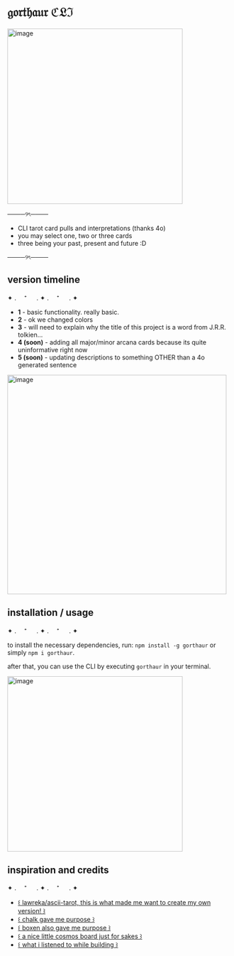 # 𝔤𝔬𝔯𝔱𝔥𝔞𝔲𝔯 ℭ𝔏ℑ


<img width="395" alt="image" src="https://github.com/user-attachments/assets/b0aa45df-837a-4b00-97ea-c23a9a96282f" />


────୨ৎ────

- CLI tarot card pulls and interpretations (thanks 4o)
- you may select one, two or three cards
- three being your past, present and future :D
  
────୨ৎ────

## version timeline
✦ . 　⁺ 　 . ✦ . 　⁺ 　 . ✦
- **1** - basic functionality. really basic.
- **2** - ok we changed colors
- **3** - will need to explain why the title of this project is a word from J.R.R. tolkien...
- **4 (soon)** - adding all major/minor arcana cards because its quite uninformative right now
- **5 (soon)** - updating descriptions to something OTHER than a 4o generated sentence 


<img width="494" alt="image" src="https://github.com/user-attachments/assets/ddb5df09-26c6-4f20-b327-b1390506fde3" />


## installation / usage
✦ . 　⁺ 　 . ✦ . 　⁺ 　 . ✦

to install the necessary dependencies, run: `npm install -g gorthaur` or simply `npm i gorthaur`.

after that, you can use the CLI by executing `gorthaur` in your terminal.

<img width="395" alt="image" src="https://github.com/user-attachments/assets/05dd21ea-7ff6-499f-b4da-e2f144af57c1" />

## inspiration and credits
✦ . 　⁺ 　 . ✦ . 　⁺ 　 . ✦

- [꒰ lawreka/ascii-tarot, this is what made me want to create my own version! ꒱](https://github.com/lawreka/ascii-tarot)
- [꒰ chalk gave me purpose ꒱](https://github.com/chalk/chalk?tab=readme-ov-file#why-not-switch-to-a-smaller-coloring-package)
- [꒰ boxen also gave me purpose ꒱](https://github.com/sindresorhus/boxen)
- [꒰ a nice little cosmos board just for sakes ꒱](https://www.cosmos.so/maisy/fantasy-in-flesh)
- [꒰ what i listened to while building ꒱](https://open.spotify.com/playlist/4iBQP8CuNWFpuhONHMVg61?si=16306c0a8edf4351)
